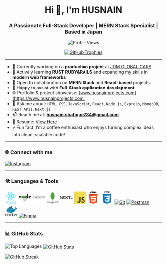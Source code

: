 <h1 align="center">Hi 👋, I'm HUSNAIN</h1>
<h3 align="center">A Passionate Full-Stack Developer | MERN Stack Specialist | Based in Japan</h3>

<p align="center">
  <img src="https://komarev.com/ghpvc/?username=husnainn01&label=Profile%20views&color=0e75b6&style=flat" alt="Profile Views" />
</p>

<p align="center">
  <a href="https://github.com/ryo-ma/github-profile-trophy">
    <img src="https://github-profile-trophy.vercel.app/?username=husnainn01" alt="GitHub Trophies" />
  </a>
</p>

---

- 🔭 Currently working on a **production project** at [JDM GLOBAL CARS]([https://www.jdmglobalcars.com/])
- 🌱 Actively learning **RUST RUBY&RAILS** and expanding my skills in **modern web frameworks**
- 👯 Open to collaboration on **MERN Stack** and **React-based** projects
- 🤝 Happy to assist with **Full-Stack application development**
- 🌐 Portfolio & project showcase: [www.husnainprojects.com](https://www.husnainprojects.com)
- 💬 Ask me about: `HTML`, `CSS`, `JavaScript`, `React`, `Node.js`, `Express`, `MongoDB`, `REST APIs`, `Next.js`
- 📫 Reach me at: **husnain.shafique234@gmail.com**
- 📄 Resume: [View Here](https://www.husnainprojects.com)
- ⚡ Fun fact: I’m a coffee enthusiast who enjoys turning complex ideas into clean, scalable code!

---

<h3 align="left">🌐 Connect with me</h3>
<p align="left">
  <a href="https://instagram.com/_h.usnain_" target="blank">
    <img align="center" src="https://raw.githubusercontent.com/rahuldkjain/github-profile-readme-generator/master/src/images/icons/Social/instagram.svg" alt="Instagram" height="30" width="40" />
  </a>
</p>

---

<h3 align="left">🛠️ Languages & Tools</h3>
<p align="left">
  <a href="https://reactjs.org/" target="_blank"><img src="https://raw.githubusercontent.com/devicons/devicon/master/icons/react/react-original-wordmark.svg" alt="React" width="40" height="40"/></a>
  <a href="https://nodejs.org/" target="_blank"><img src="https://raw.githubusercontent.com/devicons/devicon/master/icons/nodejs/nodejs-original-wordmark.svg" alt="Node.js" width="40" height="40"/></a>
  <a href="https://expressjs.com/" target="_blank"><img src="https://raw.githubusercontent.com/devicons/devicon/master/icons/express/express-original-wordmark.svg" alt="Express" width="40" height="40"/></a>
  <a href="https://www.mongodb.com/" target="_blank"><img src="https://raw.githubusercontent.com/devicons/devicon/master/icons/mongodb/mongodb-original-wordmark.svg" alt="MongoDB" width="40" height="40"/></a>
  <a href="https://nextjs.org/" target="_blank"><img src="https://raw.githubusercontent.com/devicons/devicon/master/icons/nextjs/nextjs-original-wordmark.svg" alt="Next.js" width="40" height="40"/></a>
  <a href="https://www.javascript.com/" target="_blank"><img src="https://raw.githubusercontent.com/devicons/devicon/master/icons/javascript/javascript-original.svg" alt="JavaScript" width="40" height="40"/></a>
  <a href="https://www.w3.org/html/" target="_blank"><img src="https://raw.githubusercontent.com/devicons/devicon/master/icons/html5/html5-original-wordmark.svg" alt="HTML" width="40" height="40"/></a>
  <a href="https://www.w3schools.com/css/" target="_blank"><img src="https://raw.githubusercontent.com/devicons/devicon/master/icons/css3/css3-original-wordmark.svg" alt="CSS" width="40" height="40"/></a>
  <a href="https://git-scm.com/" target="_blank"><img src="https://www.vectorlogo.zone/logos/git-scm/git-scm-icon.svg" alt="Git" width="40" height="40"/></a>
  <a href="https://postman.com" target="_blank"><img src="https://www.vectorlogo.zone/logos/getpostman/getpostman-icon.svg" alt="Postman" width="40" height="40"/></a>
  <a href="https://docker.com" target="_blank"><img src="https://raw.githubusercontent.com/devicons/devicon/master/icons/docker/docker-original-wordmark.svg" alt="Docker" width="40" height="40"/></a>
  <a href="https://figma.com/" target="_blank"><img src="https://www.vectorlogo.zone/logos/figma/figma-icon.svg" alt="Figma" width="40" height="40"/></a>
</p>

---

<h3>📊 GitHub Stats</h3>

<p>
  <img align="left" src="https://github-readme-stats.vercel.app/api/top-langs?username=husnainn01&show_icons=true&locale=en&layout=compact" alt="Top Languages" />
</p>

<p>&nbsp;<img align="center" src="https://github-readme-stats.vercel.app/api?username=husnainn01&show_icons=true&locale=en" alt="GitHub Stats" /></p>

<p><img align="center" src="https://github-readme-streak-stats.herokuapp.com/?user=husnainn01&" alt="GitHub Streak" /></p>

